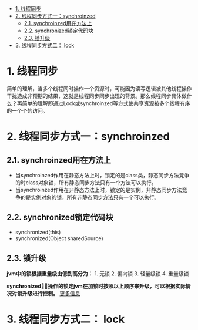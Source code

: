 <!-- TOC -->

- [1. 线程同步](#1-线程同步)
- [2. 线程同步方式一：synchroinzed](#2-线程同步方式一synchroinzed)
    - [2.1. synchroinzed用在方法上](#21-synchroinzed用在方法上)
    - [2.2. synchronized锁定代码块](#22-synchronized锁定代码块)
    - [2.3. 锁升级](#23-锁升级)
- [3. 线程同步方式二： lock](#3-线程同步方式二-lock)

<!-- /TOC -->
# 1. 线程同步
简单的理解，当多个线程同时操作一个资源时，可能因为读写逻辑被其他线程操作干扰造成非预期的结果，这就是线程同步同步出现的背景。那么线程同步具体做什么？再简单的理解即通过Lock或synchroinzed等方式使共享资源被多个线程有序的一个个的访问。
# 2. 线程同步方式一：synchroinzed

## 2.1. synchroinzed用在方法上
* 当synchroinzed作用在静态方法上时，锁定的是class类，静态同步方法竞争的时class对象锁，所有静态同步方法只有一个方法可以执行。
* 当synchroinzed作用在非静态方法上时，锁定的是实例，非静态同步方法竞争的是实例对象的锁，所有非静态同步方法只有一个可以执行。
## 2.2. synchronized锁定代码块
* synchronized(this)
* synchronized(Object sharedSource)

## 2.3. 锁升级
**jvm中的锁根据重量级由低到高分为：**
    1. 无锁
    2. 偏向锁
    3. 轻量级锁
    4. 重量级锁

**synchronized操作的锁定jvm在加锁时按照以上顺序来升级，可以根据实际情况对锁升级进行控制。**
[更多信息](../../analysis/analysis-jvm.md)


# 3. 线程同步方式二： lock
